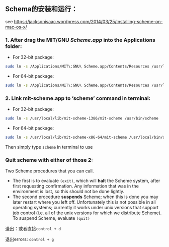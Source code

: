 ## Schema的安装和运行：

see https://jacksonisaac.wordpress.com/2014/03/25/installing-scheme-on-mac-os-x/

### 1. After drag the MIT/GNU *Scheme.app* into the Applications folder:

- For 32-bit package:
```bash
sudo ln -s /Applications/MIT\:GNU\ Scheme.app/Contents/Resources /usr/local/lib/mit-scheme-i386
```

- For 64-bit package:
```bash
sudo ln -s /Applications/MIT\:GNU\ Scheme.app/Contents/Resources /usr/local/lib/mit
```

### 2. Link mit-scheme.app to ‘scheme’ command in terminal:

- For 32-bit package:
```bash
sudo ln -s /usr/local/lib/mit-scheme-i386/mit-scheme /usr/bin/scheme
```

- For 64-bit package:
```bash
sudo ln -s /usr/local/lib/mit-scheme-x86-64/mit-scheme /usr/local/bin/scheme
```

Then simply type `scheme` in terminal to use

### Quit scheme with either of those 2:
Two Scheme procedures that you can call.
- The first is to evaluate `(exit)`, which will **halt** the Scheme system, after first requesting confirmation. Any information that was in the environment is lost, so this should not be done lightly.
- The second procedure **suspends** Scheme; when this is done you may later restart where you left off. Unfortunately this is not possible in all operating systems; currently it works under unix versions that support job control (i.e. all of the unix versions for which we distribute Scheme). To suspend Scheme, evaluate `(quit)`

退出：或者直接`control + d`

退出errors: `control + g`